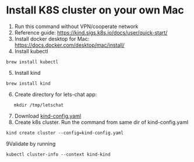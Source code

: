 # Install K8S cluster on your own Mac
1. Run this command without VPN/cooperate network
2. Reference guide: https://kind.sigs.k8s.io/docs/user/quick-start/
3. Install docker desktop for Mac:
https://docs.docker.com/desktop/mac/install/
4. Install kubectl
```shell
brew install kubectl
```
5. Install kind
```shell
brew install kind
```
6. Create directory for lets-chat app:
```shell
   mkdir /tmp/letschat
```
7. Download [kind-config.yaml](kind-config.yaml) 
8. Create k8s cluster. Run the command from same dir of kind-config.yaml
```shell
kind create cluster --config=kind-config.yaml
```
9Validate by running
```shell
kubectl cluster-info --context kind-kind
```
